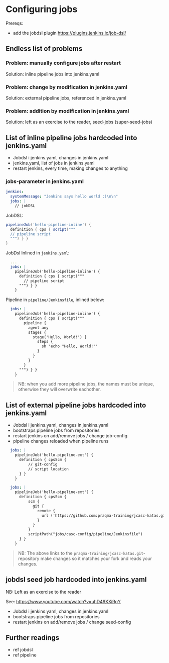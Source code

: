 # Configuring jobs

Prereqs:

- add the jobdsl plugin <https://plugins.jenkins.io/job-dsl/>

## Endless list of problems

### Problem: manually configure jobs after restart

Solution: inline pipeline jobs into jenkins.yaml

### Problem: change by modification in jenkins.yaml

Solution: external pipeline jobs, referenced in jenkins.yaml

### Problem: addition by modification in jenkins.yaml

Solution: left as an exercise to the reader, seed-jobs (super-seed-jobs)

## List of inline pipeline jobs hardcoded into jenkins.yaml

- Jobdsl i jenkins.yaml, changes in jenkins.yaml
- jenkins.yaml, list of jobs in jenkins.yaml
- restart jenkins, every time, making changes to anything

### jobs-parameter in jenkins.yaml

```yaml
jenkins:
  systemMessage: "Jenkins says hello world :)\n\n"
  jobs: |
    // jobDSL
```

JobDSL:

```groovy
pipelineJob('hello-pipeline-inline') {
  definition { cps { script("""
  // pipeline script
  """) } }
}
```

JobDsl Inlined in `jenkins.yaml`:

```yaml
  ...
  jobs: |
    pipelineJob('hello-pipeline-inline') {
      definition { cps { script("""
        // pipeline script
      """) } }
    }
```

Pipeline in `pipeline/Jenkinsfile`, inlined below:

```yaml
  jobs: |
    pipelineJob('hello-pipeline-inline') {
      definition { cps { script("""
        pipeline {
          agent any
          stages {
            stage('Hello, World!') {
              steps {
                sh 'echo "Hello, World!"'
              }
            }
          }
        }
      """) } }
    }
```

> NB: when you add more pipeline jobs, the names must be unique,
> otherwise they will overwrite eachother.

## List of external pipeline jobs hardcoded into jenkins.yaml

- Jobdsl i jenkins.yaml, changes in jenkins.yaml
- bootstraps pipeline jobs from repositories
- restart jenkins on add/remove jobs / change job-config
- pipeline changes reloaded when pipeline runs

```yaml
  jobs: |
    pipelineJob('hello-pipeline-ext') {
      definition { cpsScm {
          // git-config
          // script location
      } }
    }
```

```yaml
  jobs: |
    pipelineJob('hello-pipeline-ext') {
      definition { cpsScm {
          scm {
            git {
              remote {
                url ('https://github.com:praqma-training/jcasc-katas.git')
              }
            }
          }
          scriptPath("jobs/casc-config/pipeline/Jenkinsfile")
      } }
    }
```

> NB: The above links to the `praqma-training/jcasc-katas.git`-repository
> make changes so it matches your fork and reads your changes.

## jobdsl seed job hardcoded into jenkins.yaml

NB: Left as an exercise to the reader

See: <https://www.youtube.com/watch?v=uhD49XXiRqY>

- Jobdsl i jenkins.yaml, changes in jenkins.yaml
- bootstraps pipeline jobs from repositories
- restart jenkins on add/remove jobs / change seed-config

## Further readings

- ref jobdsl
- ref pipeline
